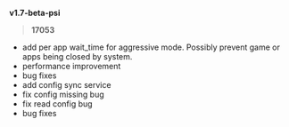 __v1.7-beta-psi__
> __17053__
- add per app wait_time for aggressive mode. Possibly prevent game or apps being closed by system.
- performance improvement
- bug fixes
- add config sync service
- fix config missing bug
- fix read config bug
- bug fixes
